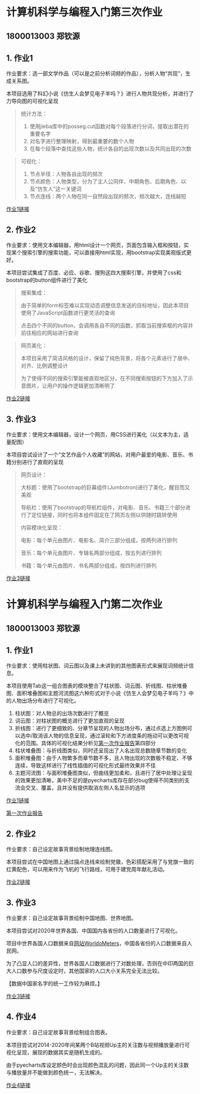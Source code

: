 # 计算机科学与编程入门第三次作业

## 1800013003 郑钦源

## 1. 作业1

作业要求：选一部文学作品（可以是之前分析词频的作品），分析人物“共现”，生成关系图。

本项目选用了科幻小说《仿生人会梦见电子羊吗？》进行人物共现分析，并进行了力导向图的可视化呈现

> 统计方法：
> 1. 使用jieba库中的posseg.cut函数对每个段落进行分词，提取出潜在的重要名字
> 2. 对名字进行整理映射，得到最重要的数个人物
> 3. 在每个段落中查找这些人物，统计各自的出现次数以及共同出现的次数

> 可视化：
> 1. 节点半径：人物各自出现的频次
> 2. 节点颜色：人物类型，分为了主人公同伴、中期角色、后期角色、以及“仿生人”这一关键词
> 3. 节点连线：两个人物在同一自然段出现的频次，频次越大，连线越短

[作业1链接](https://jeff0115.github.io/hw2/t1/关系图-仿生人会梦见电子羊吗.html)

## 2. 作业2

作业要求：使用文本编辑器，用html设计一个网页，页面包含输入框和按钮，实现某个搜索引擎的搜索功能，可以直接用html实现，用bootstrap实现美观版式更好。

本项目尝试集成了百度、必应、谷歌、搜狗这四大搜索引擎，并使用了css和bootstrap的button组件进行了美化

> 搜索集成：
> 
> 由于简单的form标签难以实现动态调整信息发送的目标地址，因此本项目使用了JavaScript函数进行更灵活的查询
> 
> 点击四个不同的button，会调用各自不同的函数，抓取当前搜索框的内容并前往相应的网站进行查询

> 网页美化：
> 
> 本项目采用了简洁风格的设计，保留了纯色背景，将各个元素进行了居中、对齐、比例调整设计
> 
> 为了使得不同的搜索引擎能被直观地区分，在不同搜索按钮的下方加入了示意图片，让用户的操作逻辑更加清晰明了

[作业2链接](https://jeff0115.github.io/hw2/t2/Search.html)

## 3. 作业3

作业要求：使用文本编辑器，设计一个网页，用CSS进行美化（以文本为主，适量配图）

本项目尝试设计了一个“文艺作品个人收藏”的网站，对用户最爱的电影、音乐、书籍分别进行了直观的呈现

> 网页设计：
> 
> 大标题：使用了bootstrap的巨幕组件(Jumbotron)进行了美化，醒目而又美观
> 
> 导航栏：使用了bootstrap的导航栏组件，对电影、音乐、书籍三个部分进行了定位链接，同时也将本组件固定在了网页左侧以供随时跳转使用
> 
> 内容模块化呈现：
> 
> 电影：每个单元由图片、电影名、简介三部分组成，按两列进行排列
> 
> 音乐：每个单元由图片、专辑名两部分组成，按五列进行排列
> 
> 书籍：每个单元由图片、书名两部分组成，按四列进行排列

[作业3链接](https://jeff0115.github.io/hw2/t3/My%20Favourites.html)



# 计算机科学与编程入门第二次作业

## 1800013003 郑钦源

## 1. 作业1

作业要求：使用柱状图、词云图以及课上未讲到的其他图表形式来展现词频统计信息。

本项目使用Tab这一组合图表的模块整合了柱状图、词云图、折线图、柱状堆叠图、面积堆叠图和主题河流图这六种形式对于小说《仿生人会梦见电子羊吗？》中的人物出场分布进行了可视化。

1. 柱状图：对人物总的出场次数进行了概览
2. 词云图：对柱状图的概览进行了更加直观的呈现
3. 折线图：进行了更细致的、分章节呈现的人物出场分布，通过点选上方图例可以选中/取消该人物的信息呈现，通过滚轮和下方进度条的拖动可以更改可视化的范围。具体的可视化结果分析见[第一次作业报告](https://jeff0115.github.io/hw1/Analysis.pdf)第四部分
4. 柱状堆叠图：与折线图类似，同时还呈现出了人名出现总数随章节数的变化
5. 面积堆叠图：由于人物繁多而章节数不多，且人物出现的次数极不稳定、不够连续，导致这样进行了线性插值的可视化形式最终效果并不佳
6. 主题河流图：与面积堆叠图类似，但曲线更加柔和，且进行了居中处理让呈现的效果更加清晰，美中不足的是pyecharts库存在部分bug使得不同类别的支流会交叉、覆盖，且并没有提供取消左侧人名显示的选项

[作业1链接](https://jeff0115.github.io/hw1/task-1.html)

[第一次作业报告](https://jeff0115.github.io/hw1/Analysis.pdf)

## 2. 作业2

作业要求：自己设定故事背景绘制地理连线图。

本项目尝试在中国地图上通过描点连线来绘制党徽，色彩搭配采用了与党旗一致的红黄配色，可以用来作为飞机的飞行路线，可用于建党周年献礼活动。

[作业2链接](https://jeff0115.github.io/hw1/task-2.html)

## 3. 作业3

作业要求：自己设定故事背景绘制中国地图、世界地图。

本项目尝试对2020年世界各国、中国国内各省份的人口数量进行了可视化。

项目中世界各国人口数据来自[网站WorldoMeters](https://www.worldometers.info/world-population/population-by-country/)，中国各省份的人口数据来自人民网。

为了凸显人口的差异性，世界各国人口数据进行了对数处理，否则在中印两国的巨大人口数参与尺度设定时，其他国家的人口大小关系完全无法比较。

【数据中国家名字的统一工作较为麻烦。】

[作业3链接](https://jeff0115.github.io/hw1/task-3.html)

## 4. 作业4

作业要求：自己设定故事背景绘制组合图表。

本项目尝试对2014-2020年间某两个B站视频Up主的关注数与视频播放量进行可视化呈现，展现的数据其实是随机生成的。

由于pyecharts库设定颜色时会出现颜色混乱的问题，因此同一个Up主的关注数与播放量并不能做到颜色统一，无法解决。

[作业4链接](https://jeff0115.github.io/hw1/task-4.html)
